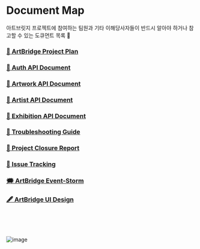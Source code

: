 # Document Map
아트브릿지 프로젝트에 참여하는 팀원과 기타 이해당사자들이 반드시 알아야 하거나 참고할 수 있는 도큐먼트 목록 👀

### <a href="https://artbridge-s.github.io/ProjectPlan/%ED%94%84%EB%A1%9C%EC%A0%9D%ED%8A%B8%20%EA%B8%B0%ED%9A%8D%EC%84%9C%20-%20%EC%A2%85%EB%A3%8C%EC%8B%9C%20%EC%A0%9C%EC%B6%9C.html">📑 ArtBridge Project Plan</a>

### <a href="https://documenter.getpostman.com/view/23389689/2s93m7XNAd">📑 Auth API Document</a>

### <a href="https://documenter.getpostman.com/view/23389689/2s93m8xKaf">📑 Artwork API Document</a>

### <a href="https://documenter.getpostman.com/view/23389689/2s93mBwJyG">📑 Artist API Document</a>

### <a href="https://documenter.getpostman.com/view/23389689/2s93shzpR5">📑 Exhibition API Document</a>

### <a href="https://artbridge-s.github.io/ProjectPlan/Troubleshooting%20%EC%A7%80c%EC%B9%A8%20-%20Google%20Docs.html">📑 Troubleshooting Guide</a>

### <a href="https://artbridge-s.github.io/ProjectPlan/%EC%A2%85%EB%A3%8C%20%EB%B3%B4%EA%B3%A0%EC%84%9C%20-%20Goo.html">📑 Project Closure Report</a>

### <a href="https://docs.google.com/spreadsheets/d/13twho9c4r748ppID__yHpZEdykgPUnCKgOfCarTrf6k/edit?usp=sharing">📑 Issue Tracking</a>

### <a href="">🗯️ ArtBridge Event-Storm</a>

### <a href="">🖋️ ArtBridge UI Design</a>


<br/>
<br/>
<br/>

![image](https://github.com/ArtBridge-s/.github/assets/46955032/6e989e99-06cb-465a-b530-68d33a11c95b)


